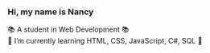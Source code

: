 ### Hi, my name is Nancy

📚 A student in Web Development 📚
<br>
🌱 I’m currently learning HTML, CSS, JavaScript, C#, SQL 🌱
</br>

<!--
**nancyreyess/nancyreyess** is a ✨ _special_ ✨ repository because its `README.md` (this file) appears on your GitHub profile.

Here are some ideas to get you started:

- 🔭 I’m currently working on ...
- 🌱 I’m currently learning ...
- 👯 I’m looking to collaborate on ...
- 🤔 I’m looking for help with ...
- 💬 Ask me about ...
- 📫 How to reach me: ...
- 😄 Pronouns: ...
- ⚡ Fun fact: ...
-->
